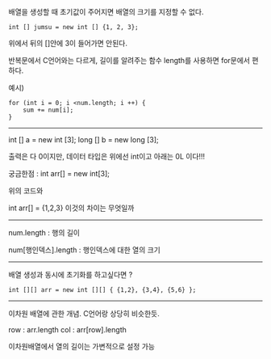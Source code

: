 배열을 생성할 때 초기값이 주어지면 배열의 크기를 지정할 수 없다.

    int [] jumsu = new int [] {1, 2, 3};

위에서 뒤의 []안에 3이 들어가면 안된다.

반복문에서 C언어와는 다르게, 길이를 알려주는 함수 length를 사용하면 for문에서 편하다.

예시)

	for (int i = 0; i <num.length; i ++) {
		sum += num[i];
	}

---
int [] a = new int [3];
long [] b = new long [3];

출력은 다 0이지만, 데이터 타입은 위에선 int이고 아래는 0L 이다!!!


궁금한점 : 		int arr[] = new int[3];

위의 코드와

int arr[] = {1,2,3} 이것의 차이는 무엇일까

---
num.length : 행의 길이

num[행인덱스].length : 행인덱스에 대한 열의 크기


---
배열 생성과 동시에 초기화를 하고싶다면 ?

    int [][] arr = new int [][] { {1,2}, {3,4}, {5,6} };

---

이차원 배열에 관한 개념. C언어랑 상당히 비슷한듯.

row : arr.length
col : arr[row].length

이차원배열에서 열의 길이는 가변적으로 설정 가능